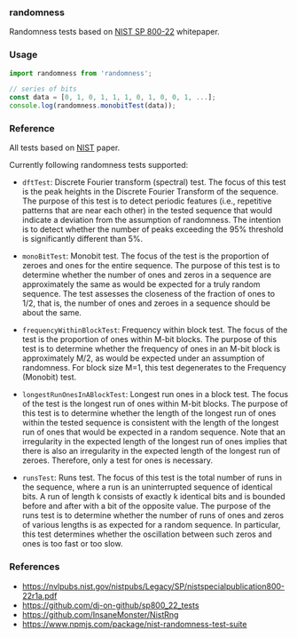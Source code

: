 ### randomness

Randomness tests based on [NIST SP 800-22](https://nvlpubs.nist.gov/nistpubs/Legacy/SP/nistspecialpublication800-22r1a.pdf) whitepaper.

### Usage

```typescript
import randomness from 'randomness';

// series of bits
const data = [0, 1, 0, 1, 1, 1, 0, 1, 0, 0, 1, ...];
console.log(randomness.monobitTest(data));
```

### Reference

All tests based on [NIST](https://nvlpubs.nist.gov/nistpubs/Legacy/SP/nistspecialpublication800-22r1a.pdf) paper.

Currently following randomness tests supported:

- `dftTest`: Discrete Fourier transform (spectral) test. The focus of this test is the peak heights in the Discrete Fourier Transform of the sequence. The purpose of this test is to detect periodic features (i.e., repetitive patterns that are near each other) in the tested sequence that would indicate a deviation from the assumption of randomness. The intention is to detect whether the number of peaks exceeding the 95% threshold is significantly different than 5%.

- `monoBitTest`: Monobit test. The focus of the test is the proportion of zeroes and ones for the entire sequence. The purpose of this test is to determine whether the number of ones and zeros in a sequence are approximately the same as would be expected for a truly random sequence. The test assesses the closeness of the fraction of ones to 1/2, that is, the number of ones and zeroes in a sequence should be about the same.

- `frequencyWithinBlockTest`: Frequency within block test. The focus of the test is the proportion of ones within M-bit blocks. The purpose of this test is to determine whether the frequency of ones in an M-bit block is approximately M/2, as would be expected under an assumption of randomness. For block size M=1, this test degenerates to the Frequency (Monobit) test.

- `longestRunOnesInABlockTest`: Longest run ones in a block test. The focus of the test is the longest run of ones within M-bit blocks. The purpose of this test is to determine whether the length of the longest run of ones within the tested sequence is consistent with the length of the longest run of ones that would be expected in a random sequence. Note that an irregularity in the expected length of the longest run of ones implies that there is also an irregularity in the expected length of the longest run of zeroes. Therefore, only a test for ones is necessary.

- `runsTest`: Runs test. The focus of this test is the total number of runs in the sequence, where a run is an uninterrupted sequence of identical bits. A run of length k consists of exactly k identical bits and is bounded before and after with a bit of the opposite value. The purpose of the runs test is to determine whether the number of runs of ones and zeros of various lengths is as expected for a random sequence. In particular, this test determines whether the oscillation between such zeros and ones is too fast or too slow.

### References

- https://nvlpubs.nist.gov/nistpubs/Legacy/SP/nistspecialpublication800-22r1a.pdf
- https://github.com/dj-on-github/sp800_22_tests
- https://github.com/InsaneMonster/NistRng
- https://www.npmjs.com/package/nist-randomness-test-suite
